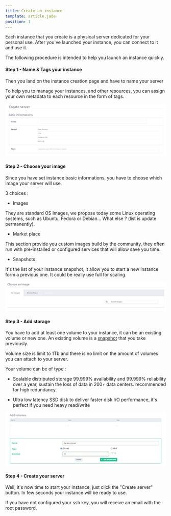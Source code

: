 ```yaml
---
title: Create an instance
template: article.jade
position: 1
---
```


Each instance that you create is a physical server dedicated for your personal use.
After you've launched your instance, you can connect to it and use it.

The following procedure is intended to help you launch an instance quickly.

#### Step 1 - Name & Tags your instance

Then you land on the instance creation page and have to name your server

To help you to manage your instances, and other resources, you can assign your own metadata to each resource in the form of tags.

![Create server basic information](../../imgs/img_tmp_srv_basic_informations.png "Temporaire")

#### Step 2 - Choose your image

Since you have set instance basic informations, you have to choose which image your server will use.

3 choices :

- Images

They are standard OS Images, we propose today some Linux operating systems, such as Ubuntu, Fedora or Debian... What else ? (list is update permanently).

- Market place

This section provide you custom images build by the community, they often run with pre-installed or configured services that will allow save you time.

- Snapshots

It's the list of your instance snapshot, it allow you to start a new instance form a previous one. It could be really use full for scaling.

![Create server images](../../imgs/img_tmp_srv_images.png "Temporaire")

#### Step 3 - Add storage

You have to add at least one volume to your instance, it can be an existing volume or new one.
An existing volume is a [snapshot](/servers/volumes/snapshot.html) that you take previously.

Volume size is limit to 1Tb and there is no limit on the amount of volumes you can attach to your server.

Your volume can be of type :

- Scalable distributed storage
99.999% availability and 99.999% reliability over a year, sustain the loss of data in 200+ data centers. recommended for high redundancy.

- Ultra low latency
SSD disk to deliver faster disk I/O performance, it's perfect if you need heavy read/write

![Create server volumes](../../imgs/img_tmp_srv_volumes.png "Temporaire")

#### Step 4 - Create your server

Well, it's now time to start your instance, just click the "Create server" button. In few seconds your instance will be ready to use.

If you have not configured your ssh key, you will receive an email with the root password.
